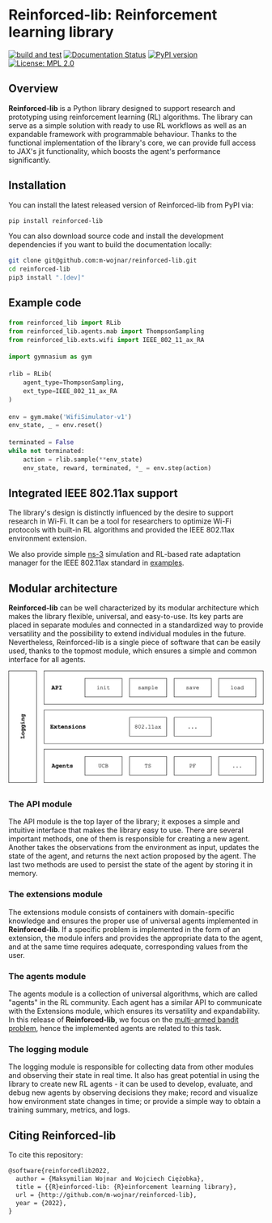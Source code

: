 # Reinforced-lib: Reinforcement learning library

[![build and test][tests-badge]][github-actions]
[![Documentation Status][rtd-badge]][documentation]
[![PyPI version][pypi-badge]][pypi]
[![License: MPL 2.0](https://img.shields.io/badge/License-MPL%202.0-brightgreen.svg)](https://opensource.org/licenses/MPL-2.0)

[tests-badge]: https://github.com/m-wojnar/reinforced-lib/actions/workflows/python-package.yml/badge.svg
[github-actions]: https://github.com/m-wojnar/reinforced-lib/actions
[rtd-badge]: https://readthedocs.org/projects/reinforced-lib/badge/?version=latest
[documentation]: https://reinforced-lib.readthedocs.io/en/latest/
[pypi-badge]: https://img.shields.io/pypi/v/reinforced-lib
[pypi]: https://pypi.org/project/reinforced-lib/

## Overview

**Reinforced-lib** is a Python library designed to support research and prototyping using reinforcement learning
(RL) algorithms. The library can serve as a simple solution with ready to use RL workflows as well as
an expandable framework with programmable behaviour. Thanks to the functional implementation of the library's core,
we can provide full access to JAX's jit functionality, which boosts the agent's performance significantly.

## Installation

You can install the latest released version of Reinforced-lib from PyPI via:

```bash
pip install reinforced-lib
```

You can also download source code and install the development dependencies if you want to build the documentation locally:

```bash
git clone git@github.com:m-wojnar/reinforced-lib.git
cd reinforced-lib
pip3 install ".[dev]"
```

## Example code

```python
from reinforced_lib import RLib
from reinforced_lib.agents.mab import ThompsonSampling
from reinforced_lib.exts.wifi import IEEE_802_11_ax_RA

import gymnasium as gym

rlib = RLib(
    agent_type=ThompsonSampling,
    ext_type=IEEE_802_11_ax_RA
)

env = gym.make('WifiSimulator-v1')
env_state, _ = env.reset()

terminated = False
while not terminated:
    action = rlib.sample(**env_state)
    env_state, reward, terminated, *_ = env.step(action)
```

## Integrated IEEE 802.11ax support

The library's design is distinctly influenced by the desire to support research in Wi-Fi. It can be a tool for researchers 
to optimize Wi-Fi protocols with built-in RL algorithms and provided the IEEE 802.11ax environment extension.

We also provide simple [ns-3](https://www.nsnam.org/) simulation and RL-based rate adaptation manager for the 
IEEE 802.11ax standard in [examples](https://github.com/m-wojnar/reinforced-lib/tree/main/examples/ns-3).

## Modular architecture

**Reinforced-lib** can be well characterized by its modular architecture which makes the library flexible, universal,
and easy-to-use. Its key parts are placed in separate modules and connected in a standardized way to provide versatility
and the possibility to extend individual modules in the future. Nevertheless, Reinforced-lib is a single piece of software
that can be easily used, thanks to the topmost module, which ensures a simple and common interface for all agents.

<img src="docs/resources/architecture.jpg" width="600">

### The API module

The API module is the top layer of the library; it exposes a simple and intuitive interface that makes the library easy
to use. There are several important methods, one of them is responsible for creating a new agent. Another takes the
observations from the environment as input, updates the state of the agent, and returns the next action proposed by the agent.
The last two methods are used to persist the state of the agent by storing it in memory.

### The extensions module

The extensions module consists of containers with domain-specific knowledge and ensures the proper use of universal agents
implemented in **Reinforced-lib**. If a specific problem is implemented in the form of an extension, the module infers and
provides the appropriate data to the agent, and at the same time requires adequate, corresponding values from the user.

### The agents module

The agents module is a collection of universal algorithms, which are called "agents" in the RL community. Each agent has
a similar API to communicate with the Extensions module, which ensures its versatility and expandability. In this release
of **Reinforced-lib**, we focus on the [multi-armed bandit problem](https://en.wikipedia.org/wiki/Multi-armed_bandit),
hence the implemented agents are related to this task.

### The logging module

The logging module is responsible for collecting data from other modules and observing their state in real time.
It also has great potential in using the library to create new RL agents - it can be used to develop, evaluate,
and debug new agents by observing decisions they make; record and visualize how environment state changes in time;
or provide a simple way to obtain a training summary, metrics, and logs.

## Citing Reinforced-lib

To cite this repository:

```
@software{reinforcedlib2022,
  author = {Maksymilian Wojnar and Wojciech Ciężobka},
  title = {{R}einforced-lib: {R}einforcement learning library},
  url = {http://github.com/m-wojnar/reinforced-lib},
  year = {2022},
}
```
